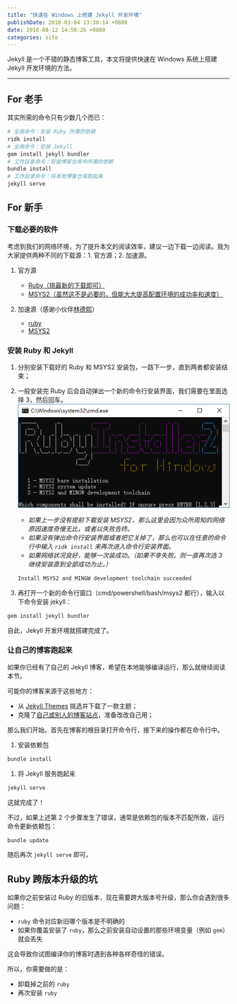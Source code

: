 ```yaml
---
title: "快速在 Windows 上搭建 Jekyll 开发环境"
publishDate: 2018-03-04 13:30:14 +0800
date: 2018-08-12 14:50:26 +0800
categories: site
---
```


Jekyll 是一个不错的静态博客工具，本文将提供快速在 Windows 系统上搭建 Jekyll 开发环境的方法。

---

<div id="toc"></div>

## For 老手

其实所需的命令只有少数几个而已：

```bash
# 全局命令：安装 Ruby 所需的依赖
ridk install
# 全局命令：安装 Jekyll
gem install jekyll bundler
# 工作目录命令：安装博客仓库中所需的依赖
bundle install
# 工作目录命令：将本地博客仓库跑起来
jekyll serve
```

## For 新手

### 下载必要的软件

考虑到我们的网络环境，为了提升本文的阅读效率，建议一边下载一边阅读。我为大家提供两种不同的下载源：1. 官方源；2. 加速源。

1. 官方源
    - [Ruby（挑最新的下载即可）](https://rubyinstaller.org/downloads/)
    - [MSYS2（虽然这不是必要的，但能大大提高配置环境的成功率和速度）](http://repo.msys2.org/distrib/x86_64/msys2-x86_64-20161025.exe)

2. 加速源（感谢小伙伴[林德熙](https://lindexi.github.io/lindexi/)）
    - [ruby](http://lindexi.ml:8080/index.php/s/L9LuTD14Y3pKadV)
    - [MSYS2](http://lindexi.ml:8080/index.php/s/qn2EbO5xhy86xlf)

### 安装 Ruby 和 Jekyll

1. 分别安装下载好的 Ruby 和 MSYS2 安装包，一路下一步，直到两者都安装结束；

1. 一般安装完 Ruby 后会自动弹出一个新的命令行安装界面，我们需要在里面选择 3，然后回车。  
![ridk install](/static/posts/2018-03-04-12-14-41.png)
    - *如果上一步没有提前下载安装 MSYS2，那么这里会因为众所周知的网络原因速度奇慢无比，或者以失败告终。*
    - *如果没有弹出命令行安装界面或者把它关掉了，那么也可以在任意的命令行中输入 `ridk install` 来再次进入命令行安装界面。*
    - *如果网络状况良好，能够一次装成功。（如果不幸失败。则一直再次选 3 继续安装直到全部成功为止。）*
    ```bash
    Install MSYS2 and MINGW development toolchain succeeded
    ```

1. 再打开一个新的命令行窗口（cmd/powershell/bash/msys2 都行），输入以下命令安装 jekyll：
```bash
gem install jekyll bundler
```

自此，Jekyll 开发环境就搭建完成了。

### 让自己的博客跑起来

如果你已经有了自己的 Jekyll 博客，希望在本地能够编译运行，那么就继续阅读本节。

可能你的博客来源于这些地方：
- 从 [Jekyll Themes](http://jekyllthemes.org/) 挑选并下载了一款主题；
- 克隆了[自己或别人的博客站点](https://blog.lindexi.com/post/%E5%A6%82%E4%BD%95%E4%BD%BF%E7%94%A8%E6%9C%AC%E6%A8%A1%E6%9D%BF%E6%90%AD%E5%BB%BA%E5%8D%9A%E5%AE%A2.html)，准备改改自己用；

那么我们开始。首先在博客的根目录打开命令行，接下来的操作都在命令行中。

1. 安装依赖包
```bash
bundle install
```

1. 将 Jekyll 服务跑起来
```bash
jekyll serve
```

这就完成了！

不过，如果上述第 2 个步骤发生了错误，通常是依赖包的版本不匹配所致，运行命令更新依赖包：

```bash
bundle update
```

随后再次 `jekyll serve` 即可。

<!--
## For 懒人

懒人也不要太懒啊，最起码得翻到这篇文章的最末尾吧？
-->

## Ruby 跨版本升级的坑

如果你之前安装过 Ruby 的旧版本，现在需要跨大版本号升级，那么你会遇到很多问题：

- `ruby` 命令对应新旧哪个版本是不明确的
- 如果你覆盖安装了 `ruby`，那么之前安装自动设置的那些环境变量（例如 `gem`）就会丢失

这会导致你试图编译你的博客时遇到各种各样奇怪的错误。

所以，你需要做的是：

- 卸载掉之前的 `ruby`
- 再次安装 `ruby`
